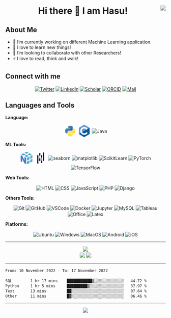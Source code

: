 <h1 align="center">Hi there 👋 I am Hasu! <img align="right" src="https://gpvc.arturio.dev/hasu234"/> </h1>

## About Me

- 🔭 I’m currently working on different Machine Learning application.
- 🌱 I love to learn new things!
- 👯 I’m looking to collaborate with other Researchers!
- ⚡ I love to read, think and walk!

## Connect with me

<div align="center">

[<img align="center" alt="Twitter" height="40" width="50" src="https://cdn.jsdelivr.net/gh/devicons/devicon/icons/twitter/twitter-original.svg">][twitter]
[<img align="center" alt="LinkedIn" height="40" width="50" src="https://cdn.jsdelivr.net/gh/devicons/devicon/icons/linkedin/linkedin-original.svg" />][linkedin]
[<img align="center" alt="Scholar" height="40" width="50" src="https://cdn.worldvectorlogo.com/logos/google-scholar.svg" />][scholar]
[<img align="center" alt="ORCID" height="40" width="50" src="https://upload.wikimedia.org/wikipedia/commons/0/06/ORCID_iD.svg" />][orcid]
[<img align="center" alt="Mail" height="40" width="50" src="https://upload.wikimedia.org/wikipedia/commons/e/ec/Circle-icons-mail.svg" />][mail]

</div>

## Languages and Tools

<div align="center">
  
  <p align="left"><b>Language: </b></p>
  <img align="center" alt="Python" height="40" width="40" src="https://raw.githubusercontent.com/devicons/devicon/master/icons/python/python-original.svg">
  <img align="center" alt="C" height="40" width="40" src="https://raw.githubusercontent.com/devicons/devicon/master/icons/c/c-original.svg">
  <img align="center" alt="Java" height="40" width="40" src="https://cdn.jsdelivr.net/gh/devicons/devicon/icons/java/java-original.svg">
  
  <p align="left"><b>ML Tools: </b></p>
  <img align="center" alt="numpy" height="40" width="40" src="https://raw.githubusercontent.com/devicons/devicon/master/icons/numpy/numpy-original.svg">
  <img align="center" alt="pandas" height="40" width="40" src="https://raw.githubusercontent.com/devicons/devicon/master/icons/pandas/pandas-original.svg">
  <img align="center" alt="seaborn" height="40" width="40" src="https://seaborn.pydata.org/_images/logo-mark-lightbg.svg">
  <img align="center" alt="matplotlib" height="40" width="40"src="https://upload.wikimedia.org/wikipedia/commons/8/84/Matplotlib_icon.svg">
  <img align="center" alt="ScikitLearn" height="40" width="40"src="https://upload.wikimedia.org/wikipedia/commons/0/05/Scikit_learn_logo_small.svg">
  <img align="center" alt="PyTorch" height="40" width="40"src="https://www.vectorlogo.zone/logos/pytorch/pytorch-icon.svg">
  <img align="center" alt="TensorFlow" height="40" width="40"src="https://cdn.worldvectorlogo.com/logos/tensorflow-2.svg">
  
  <p align="left"><b>Web Tools: </b></p>
  <img align="center" alt="HTML" height="40" width="40" src="https://cdn.worldvectorlogo.com/logos/html-1.svg">
  <img align="center" alt="CSS" height="40" width="40" src="https://cdn.worldvectorlogo.com/logos/css-3.svg">
  <img align="center" alt="JavaScript" height="40" width="50" src="https://cdn.worldvectorlogo.com/logos/javascript-1.svg">
  <img align="center" alt="PHP" height="40" width="40"src="https://cdn.worldvectorlogo.com/logos/php-1.svg">
  <img align="center" alt="Django" height="40" width="40"src="https://cdn.worldvectorlogo.com/logos/django-community.svg">
  
  <p align="left"><b>Others Tools: </b></p>
  <img align="center" alt="Git" height="40" width="40" src="https://cdn.worldvectorlogo.com/logos/git-icon.svg">
  <img align="center" alt="GitHub" height="40" width="40"src="https://www.svgrepo.com/show/217753/github.svg">
  <img align="center" alt="VSCode" height="40" width="40" src="https://upload.wikimedia.org/wikipedia/commons/9/9a/Visual_Studio_Code_1.35_icon.svg">
  <img align="center" alt="Docker" height="40" width="40"src="https://cdn.worldvectorlogo.com/logos/docker.svg">
  <img align="center" alt="Jupyter" height="40" width="40" src="https://upload.wikimedia.org/wikipedia/commons/3/38/Jupyter_logo.svg">
  <img align="center" alt="MySQL" height="40" width="40" src="https://cdn.worldvectorlogo.com/logos/mysql-6.svg">
  <img align="center" alt="Tableau" height="40" width="40" src="https://cdn.worldvectorlogo.com/logos/tableau-software.svg">
  <img align="center" alt="Office" height="40" width="40" src="https://upload.wikimedia.org/wikipedia/commons/5/5f/Microsoft_Office_logo_%282019%E2%80%93present%29.svg">
  <img align="center" alt="Latex" height="40" width="40" src="https://www.svgrepo.com/show/306324/latex.svg">
  
  <p align="left"><b>Platforms: </b></p>
  <img align="center" alt="Ubuntu" height="40" width="40" src="https://cdn.worldvectorlogo.com/logos/ubuntu-4.svg">
  <img align="center" alt="Windows" height="40" width="40" src="https://cdn.worldvectorlogo.com/logos/microsoft-windows-22.svg">
  <img align="center" alt="MacOS" height="40" width="40" src="https://upload.wikimedia.org/wikipedia/commons/2/22/MacOS_logo_%282017%29.svg">
  <img align="center" alt="Android" height="40" width="40"src="https://cdn.worldvectorlogo.com/logos/android.svg">
  <img align="center" alt="iOS" height="40" width="40"src="https://upload.wikimedia.org/wikipedia/commons/c/ca/IOS_logo.svg">
  
  
</div>

---

<div align="center">
  <img width="40%" src="https://github-readme-stats.vercel.app/api/top-langs/?username=hasu234&langs_count=8&layout=compact&theme=vue-dark&hide_border=true" />
</div>

<div align="center">
  <img width="47%" src="https://github-readme-stats.vercel.app/api?username=hasu234&theme=vue-dark&count_private=true&show_icons=true&include_all_commits=true&hide_border=true" />
  <img width="47%" src="https://github-readme-streak-stats.herokuapp.com/?user=hasu234&theme=vue-dark&hide_border=true" />
</div>

---

<!--START_SECTION:waka-->

```text
From: 10 November 2022 - To: 17 November 2022

SQL        1 hr 17 mins    ███████████▒░░░░░░░░░░░░░   44.72 %
Python     1 hr 5 mins     █████████▒░░░░░░░░░░░░░░░   37.97 %
Text       13 mins         ██░░░░░░░░░░░░░░░░░░░░░░░   07.64 %
Other      11 mins         █▓░░░░░░░░░░░░░░░░░░░░░░░   06.46 %
```

<!--END_SECTION:waka-->

---

<div align="center">
  <img src="https://quotes-github-readme.vercel.app/api?type=horizontal&theme=nord" />
</div>

<!-- <div align="center">
  <img src="[https://quotes-github-readme.vercel.app/api?type=horizontal&theme=nord](https://github-readme-quotes.herokuapp.com/quote?theme=vue-dark&animation=default&layout=default&font=default)" />
</div>

![Quote](https://github-readme-quotes.herokuapp.com/quote?theme=vue-dark&animation=default&layout=default&font=default) -->

[twitter]: https://twitter.com/last_train_23
[linkedin]: https://www.linkedin.com/in/hasmot-ali-hasu-29327b152/
[scholar]: https://scholar.google.com/citations?hl=en&user=0urBAHYAAAAJ
[orcid]: https://orcid.org/0000-0002-8885-2501
[mail]: mailto:hasmot23@gmail.com
